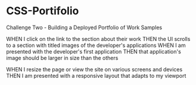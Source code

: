 # CSS-Portifolio
Challenge Two - Building a Deployed Portfolio of Work Samples





WHEN I click on the link to the section about their work
THEN the UI scrolls to a section with titled images of the developer's applications
WHEN I am presented with the developer's first application
THEN that application's image should be larger in size than the others

WHEN I resize the page or view the site on various screens and devices
THEN I am presented with a responsive layout that adapts to my viewport